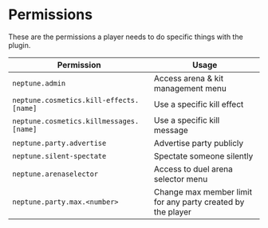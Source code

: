 # Permissions

These are the permissions a player needs to do specific things with the plugin.

| Permission                              | Usage                                                       |
| --------------------------------------- | ----------------------------------------------------------- |
| `neptune.admin`                         | Access arena & kit management menu                          |
| `neptune.cosmetics.kill-effects.[name]` | Use a specific kill effect                                  |
| `neptune.cosmetics.killmessages.[name]` | Use a specific kill message                                 |
| `neptune.party.advertise`               | Advertise party publicly                                    |
| `neptune.silent-spectate`               | Spectate someone silently                                   |
| `neptune.arenaselector`                 | Access to duel arena selector menu                          |
| `neptune.party.max.<number>`            | Change max member limit for any party created by the player |
